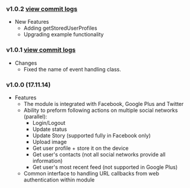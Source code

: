 ### v1.0.2 [view commit logs](https://github.com/soomla/ios-profile/compare/v1.0.1...v1.0.2)

* New Features
  * Adding getStoredUserProfiles
  * Upgrading example functionality

### v1.0.1 [view commit logs](https://github.com/soomla/ios-profile/compare/v1.0.0...v1.0.1)

* Changes
  * Fixed the name of event handling class.

### v1.0.0 (17.11.14)
* Features
  * The module is integrated with Facebook, Google Plus and Twitter
  * Ability to preform following actions on multiple social networks (parallel):
    * Login/Logout
    * Update status
    * Update Story (supported fully in Facebook only)
    * Upload image
    * Get user profile + store it on the device
    * Get user's contacts (not all social networks provide all information)
    * Get user's most recent feed (not supported in Google Plus)
  * Common interface to handling URL callbacks from web authentication within module
